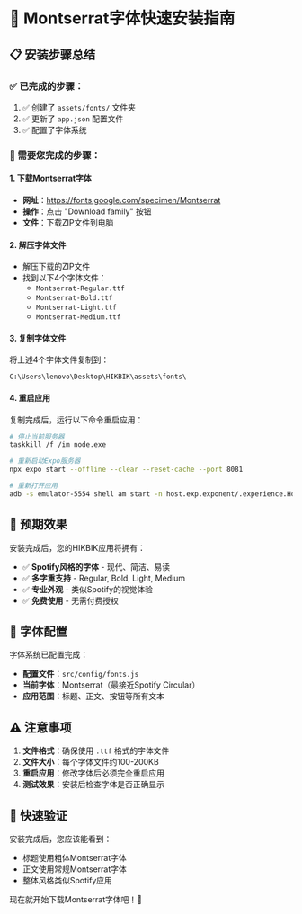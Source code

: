 # 🎵 Montserrat字体快速安装指南

## 📋 安装步骤总结

### ✅ 已完成的步骤：
1. ✅ 创建了 `assets/fonts/` 文件夹
2. ✅ 更新了 `app.json` 配置文件
3. ✅ 配置了字体系统

### 🔄 需要您完成的步骤：

#### 1. 下载Montserrat字体
- **网址**：https://fonts.google.com/specimen/Montserrat
- **操作**：点击 "Download family" 按钮
- **文件**：下载ZIP文件到电脑

#### 2. 解压字体文件
- 解压下载的ZIP文件
- 找到以下4个字体文件：
  - `Montserrat-Regular.ttf`
  - `Montserrat-Bold.ttf`
  - `Montserrat-Light.ttf`
  - `Montserrat-Medium.ttf`

#### 3. 复制字体文件
将上述4个字体文件复制到：
```
C:\Users\lenovo\Desktop\HIKBIK\assets\fonts\
```

#### 4. 重启应用
复制完成后，运行以下命令重启应用：

```bash
# 停止当前服务器
taskkill /f /im node.exe

# 重新启动Expo服务器
npx expo start --offline --clear --reset-cache --port 8081

# 重新打开应用
adb -s emulator-5554 shell am start -n host.exp.exponent/.experience.HomeActivity
```

## 🎯 预期效果

安装完成后，您的HIKBIK应用将拥有：
- ✅ **Spotify风格的字体** - 现代、简洁、易读
- ✅ **多字重支持** - Regular, Bold, Light, Medium
- ✅ **专业外观** - 类似Spotify的视觉体验
- ✅ **免费使用** - 无需付费授权

## 🔧 字体配置

字体系统已配置完成：
- **配置文件**：`src/config/fonts.js`
- **当前字体**：Montserrat（最接近Spotify Circular）
- **应用范围**：标题、正文、按钮等所有文本

## ⚠️ 注意事项

1. **文件格式**：确保使用 `.ttf` 格式的字体文件
2. **文件大小**：每个字体文件约100-200KB
3. **重启应用**：修改字体后必须完全重启应用
4. **测试效果**：安装后检查字体是否正确显示

## 🚀 快速验证

安装完成后，您应该能看到：
- 标题使用粗体Montserrat字体
- 正文使用常规Montserrat字体
- 整体风格类似Spotify应用

现在就开始下载Montserrat字体吧！🎵
